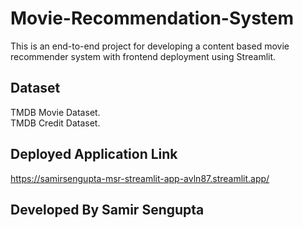 # Movie-Recommendation-System
This is an end-to-end project for developing a content based movie recommender system with frontend deployment using Streamlit.  

## Dataset
TMDB Movie Dataset.  
TMDB Credit Dataset.

## Deployed Application Link
https://samirsengupta-msr-streamlit-app-avln87.streamlit.app/

## Developed By Samir Sengupta